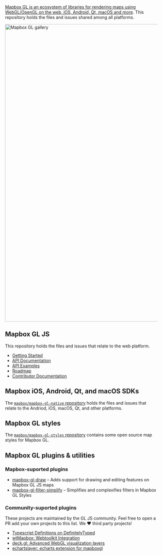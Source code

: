 [Mapbox GL is an ecosystem of libraries for rendering maps using WebGL/OpenGL on the web, iOS, Android, Qt, macOS and more](https://www.mapbox.com/maps/). This repository holds the files and issues shared among all platforms.

[<img width="981" alt="Mapbox GL gallery" src="https://cloud.githubusercontent.com/assets/281306/14547142/a3c98294-025f-11e6-92f4-d6b0f50c8e89.png">](https://www.mapbox.com/gallery/)

## Mapbox GL JS

This repository holds the files and issues that relate to the web platform.

- [Getting Started](https://github.com/mapbox/mapbox-gl-js/blob/master/INSTALL.md)
- [API Documentation](https://www.mapbox.com/mapbox-gl-js/api)
- [API Examples](https://www.mapbox.com/mapbox-gl-js/examples/)
- [Roadmap](https://www.mapbox.com/mapbox-gl-js/roadmap/)
- [Contributor Documentation](https://github.com/mapbox/mapbox-gl-js/blob/master/CONTRIBUTING.md)

## Mapbox iOS, Android, Qt, and macOS SDKs

The [`mapbox/mapbox-gl-native` repository](https://github.com/mapbox/mapbox-gl-native) holds the files and issues that relate to the Andriod, iOS, macOS, Qt, and other platforms.

## Mapbox GL styles

The [`mapbox/mapbox-gl-styles` repository](https://github.com/mapbox/mapbox-gl-styles) contains some open source map styles for Mapbox GL.

## Mapbox GL plugins & utilities

### Mapbox-suported plugins

* [mapbox-gl-draw](https://github.com/mapbox/mapbox-gl-draw) – Adds support for drawing and editing features on Mapbox GL JS maps
* [mapbox-gl-filter-simplify](https://github.com/mapbox/mapbox-gl-filter-simplify) – Simplifies and complexifies filters in Mapbox GL Styles

### Community-suported plugins

These projects are maintained by the GL JS community. Feel free to open a PR add your own projects to this list. We :heart: third party projects!

 - [Typescript Definitions on DefinitelyTyped](https://github.com/DefinitelyTyped/DefinitelyTyped/tree/master/mapbox-gl)
 - [wtMapbox: Webtoolkit Integration](https://github.com/yvanvds/wtMapbox)
 - [deck.gl: Advanced WebGL visualization layers](https://github.com/uber/deck.gl)
 - [echartslayer: echarts extension for mapboxgl](https://github.com/lzxue/echartLayer)
